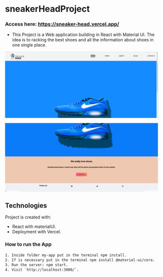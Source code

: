# sneakerHeadProject

### Access here: https://sneaker-head.vercel.app/

- This Project is a Web application building in React with Material UI. The idea is to racking the best shoes and all the information about shoes in one single place.

![Initial page](https://github.com/cfpcarla/sneakerHeadProject/blob/main/my-app/src/Assets/screenShot/initial-page2.png)

![Initial page2](https://github.com/cfpcarla/sneakerHeadProject/blob/main/my-app/src/Assets/screenShot/initial-page.png)

## Technologies

Project is created with:

- React with materialUI.
- Deployment with Vercel.

### How to run the App

```
1. Inside folder my-app put in the terminal npm install.
2. If is necessary put in the terminal npm install @material-ui/core.
3. Run the server: npm start.
4. Visit `http://localhost:3000/`.
```
